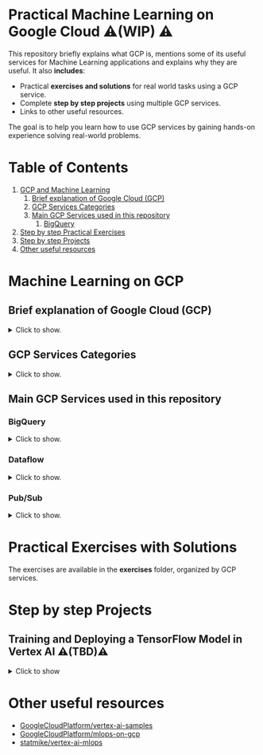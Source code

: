 # __Practical Machine Learning on Google Cloud__ :warning:(WIP) :warning:

This repository briefly explains what GCP is, mentions some of its useful services for Machine Learning applications and explains why they are useful. It also __includes__:
* Practical __exercises and solutions__ for real world tasks using a GCP service.
* Complete __step by step projects__ using multiple GCP services.
* Links to other useful resources.

The goal is to help you learn how to use GCP services by gaining hands-on experience solving real-world problems.


# __Table of Contents__
1. [GCP and Machine Learning](#Machine-Learning-on-GCP)
    1. [Brief explanation of Google Cloud (GCP)](#Brief-explanation-of-Google-Cloud-(GCP))
    2. [GCP Services Categories](#GCP-Services-Categories)
    3. [Main GCP Services used in this repository ](#Main-GCP-Services-used-in-this-repository )
        1. [BigQuery](#BigQuery)
2. [Step by step Practical Exercises](#Step-by-step-Practical-Exercises)
3. [Step by step Projects](#Step-by-step-Projects)
4. [Other useful resources](#Other-useful-resources)

# __Machine Learning on GCP__
## __Brief explanation of Google Cloud (GCP)__
<details>
  <summary>Click to show.</summary>

__Google Cloud Platform (GCP)__ is a provider of computing resources for developing, deploying, and operating applications on the web. It offers a wide range of services, such as computing power, storage, and networking, which can be accessed on-demand and self-service via a user interface or APIs.

__In simpler terms__, GCP allows to rent Google's computers and resources to run your own program or store data.  

</details>

## __GCP Services Categories__
<details>
  <summary>Click to show.</summary>

* __Compute__: These services provide scalable, high-performance virtual machines that run in Google's data centers.

* __Storage__: Services for storing and managing data in various formats.

* __Networking__: These services facilitate network management, load balancing, and connectivity between GCP resources.

* __Identity and Security__: This category focuses on managing access and securing GCP resources.
* __Management__: Services that help with monitoring, logging, diagnostics, and deployment of GCP resources.

* __Big Data__: Services for processing, analyzing, and visualizing large datasets.

* __Machine Learning and AI__: Services for building, training, and deploying machine learning models and AI applications.

* __Internet of Things (IoT)__: Services for connecting, processing, and managing IoT devices and data.
</details>

## __Main GCP Services used in this repository__ 

### __BigQuery__
<details>
  <summary>Click to show.</summary>

(Storage, Analytical, SQL)

__Used to store, organize and analyze large amounts of structured data using SQL.__ 

__For example__: Imagine that you are a scientist who collects data about the weather every day. You might have a lot of information about things like temperature, humidity, and wind speed, but it would be hard to look at all of it at once. That's where BigQuery comes in. It lets you put all of that data in one place and ask questions about it, like "What was the average temperature last month?" or "How many days was it windy in the last six months?".

</details>

### __Dataflow__
<details>
  <summary>Click to show.</summary>

(Ingestion & Process)

__Helps people process and transform large amounts of data.__ 

__For example__: Imagine you have a lot of information, like numbers or words, and you want to do something useful with it, like count how many times a certain word appears. Dataflow helps you do that. It takes the information you have and runs it through a series of steps to get the result you want.

</details>


### __Pub/Sub__
<details>
  <summary>Click to show.</summary>

(Ingestion & Process)

__Messaging system that helps different computer programs talk to each other. It's like a bulletin board that lets programs share messages with each other, from simple text to more complex data.__ 

__For example__: Imagine you're part of a big team working on a project. You and your teammates are all using different computer programs, but you need to be able to share information with each other. Pub/Sub helps you do that. It's like a big bulletin board that everyone can post messages to and read messages from. When someone posts a message, Pub/Sub makes sure that everyone who needs to see it gets a copy.

</details>

# __Practical Exercises with Solutions__

The exercises are available in the __exercises__ folder, organized by GCP services.



# __Step by step Projects__
## Training and Deploying a TensorFlow Model in Vertex AI :warning:(TBD):warning:
<details>
  <summary>Click to show</summary>
</details>

# Other useful resources
* [GoogleCloudPlatform/vertex-ai-samples](https://github.com/GoogleCloudPlatform/vertex-ai-samples)
* [GoogleCloudPlatform/mlops-on-gcp](https://github.com/GoogleCloudPlatform/mlops-on-gcp)
* [statmike/vertex-ai-mlops](https://github.com/statmike/vertex-ai-mlops)